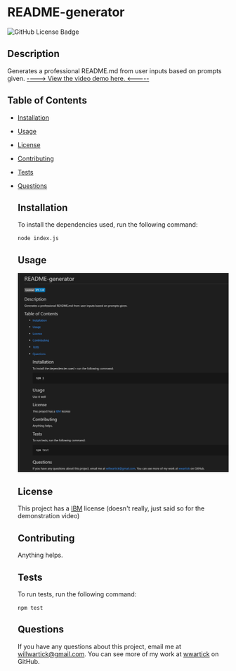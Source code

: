 # README-generator

  ![GitHub License Badge](https://img.shields.io/badge/License-IPL_1.0-blue.svg)

  ## Description

  Generates a professional README.md from user inputs based on prompts given. [----> View the video demo here. <-----](https://drive.google.com/file/d/1_xecRO2VKaca-lE8MaD3P-QCMrLhDXo1/view)

  ## Table of Contents

  * [Installation](#installation) 
* [Usage](#usage) 
* [License](#license) 
* [Contributing](#contributing) 
* [Tests](#tests) 
* [Questions](#questions) 


  ## Installation 

  To install the dependencies used, run the following command:
  ```
  node index.js
  ```

  ## Usage

  ![Finished Readme](assets/images/ss.png)

  ## License 
  This project has a [IBM](https://opensource.org/licenses/IPL-1.0) license (doesn't really, just said so for the demonstration video)
  
  ## Contributing

  Anything helps.

  ## Tests

  To run tests, run the following command: 
  ```
  npm test
  ```

  ## Questions

  If you have any questions about this project, email me at [willwartick@gmail.com](mailto:willwartick@gmail.com). You can see more of my work at [wwartick](https://github.com/wwartick) on GitHub.


